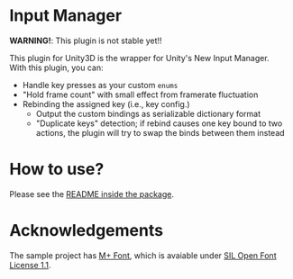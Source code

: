 # Input Manager

**WARNING!**: This plugin is not stable yet!!

This plugin for Unity3D is the wrapper for Unity's New Input Manager.  
With this plugin, you can:

* Handle key presses as your custom `enums`
* "Hold frame count" with small effect from framerate fluctuation
* Rebinding the assigned key (i.e., key config.)
    * Output the custom bindings as serializable dictionary format
    * "Duplicate keys" detection; if rebind causes one key bound to two actions, the plugin will try to swap the binds between them instead

# How to use?

Please see the [README inside the package](Packages/com.clpsplug.input-manager/README.md).

# Acknowledgements

The sample project has [M+ Font](https://github.com/coz-m/MPLUS_FONTS), which is avaiable under [SIL Open Font License 1.1](https://github.com/coz-m/MPLUS_FONTS/blob/master/OFL.txt).


